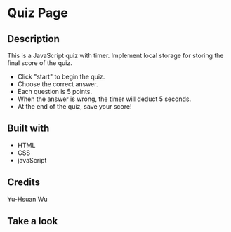 # Quiz Page

## Description
This is a JavaScript quiz with timer. Implement local storage for storing the final score of the quiz.

* Click "start" to begin the quiz.  
* Choose the correct answer.  
* Each question is 5 points.  
* When the answer is wrong, the timer will deduct 5 seconds.  
* At the end of the quiz, save your score!

## Built with
* HTML
* CSS
* javaScript

## Credits
Yu-Hsuan Wu

## Take a look
